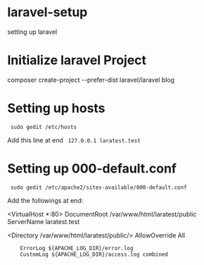 # laravel-setup
setting up laravel

# Initialize laravel Project
composer create-project --prefer-dist laravel/laravel blog

# Setting up hosts
<code> sudo gedit /etc/hosts </code>

Add this line at end
<code> 127.0.0.1 laratest.test </code>

# Setting up 000-default.conf
<code> sudo gedit /etc/apache2/sites-available/000-default.conf </code>

Add the followings at end:

  <VirtualHost *:80>
        DocumentRoot /var/www/html/laratest/public
       	ServerName laratest.test

   <Directory /var/www/html/laratest/public/>
       		    AllowOverride All
   </Directory>
        
        ErrorLog ${APACHE_LOG_DIR}/error.log
        CustomLog ${APACHE_LOG_DIR}/access.log combined
  </VirtualHost>
